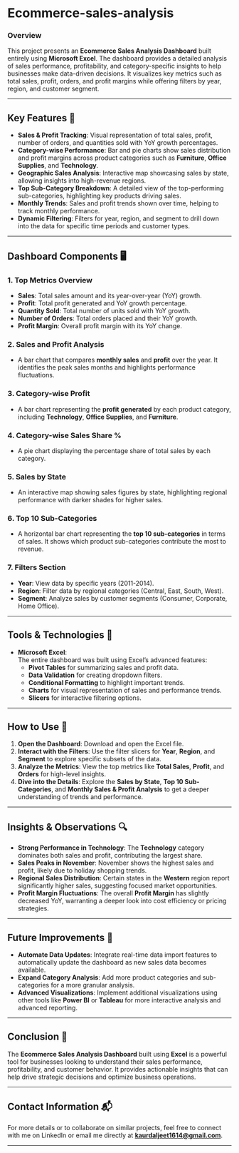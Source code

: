 # Ecommerce-sales-analysis


### Overview

This project presents an **Ecommerce Sales Analysis Dashboard** built entirely using **Microsoft Excel**. The dashboard provides a detailed analysis of sales performance, profitability, and category-specific insights to help businesses make data-driven decisions. It visualizes key metrics such as total sales, profit, orders, and profit margins while offering filters by year, region, and customer segment.

---

## Key Features 🚀

- **Sales & Profit Tracking**: Visual representation of total sales, profit, number of orders, and quantities sold with YoY growth percentages.
- **Category-wise Performance**: Bar and pie charts show sales distribution and profit margins across product categories such as **Furniture**, **Office Supplies**, and **Technology**.
- **Geographic Sales Analysis**: Interactive map showcasing sales by state, allowing insights into high-revenue regions.
- **Top Sub-Category Breakdown**: A detailed view of the top-performing sub-categories, highlighting key products driving sales.
- **Monthly Trends**: Sales and profit trends shown over time, helping to track monthly performance.
- **Dynamic Filtering**: Filters for year, region, and segment to drill down into the data for specific time periods and customer types.

---

## Dashboard Components 🖥️

### 1. **Top Metrics Overview**
   - **Sales**: Total sales amount and its year-over-year (YoY) growth.
   - **Profit**: Total profit generated and YoY growth percentage.
   - **Quantity Sold**: Total number of units sold with YoY growth.
   - **Number of Orders**: Total orders placed and their YoY growth.
   - **Profit Margin**: Overall profit margin with its YoY change.

### 2. **Sales and Profit Analysis**
   - A bar chart that compares **monthly sales** and **profit** over the year. It identifies the peak sales months and highlights performance fluctuations.

### 3. **Category-wise Profit**
   - A bar chart representing the **profit generated** by each product category, including **Technology**, **Office Supplies**, and **Furniture**.

### 4. **Category-wise Sales Share %**
   - A pie chart displaying the percentage share of total sales by each category.

### 5. **Sales by State**
   - An interactive map showing sales figures by state, highlighting regional performance with darker shades for higher sales.

### 6. **Top 10 Sub-Categories**
   - A horizontal bar chart representing the **top 10 sub-categories** in terms of sales. It shows which product sub-categories contribute the most to revenue.

### 7. **Filters Section**
   - **Year**: View data by specific years (2011-2014).
   - **Region**: Filter data by regional categories (Central, East, South, West).
   - **Segment**: Analyze sales by customer segments (Consumer, Corporate, Home Office).

---

## Tools & Technologies 🔧

- **Microsoft Excel**:  
  The entire dashboard was built using Excel’s advanced features:
  - **Pivot Tables** for summarizing sales and profit data.
  - **Data Validation** for creating dropdown filters.
  - **Conditional Formatting** to highlight important trends.
  - **Charts** for visual representation of sales and performance trends.
  - **Slicers** for interactive filtering options.

---

## How to Use 📑

1. **Open the Dashboard**: Download and open the Excel file.
2. **Interact with the Filters**: Use the filter slicers for **Year**, **Region**, and **Segment** to explore specific subsets of the data.
3. **Analyze the Metrics**: View the top metrics like **Total Sales**, **Profit**, and **Orders** for high-level insights.
4. **Dive into the Details**: Explore the **Sales by State**, **Top 10 Sub-Categories**, and **Monthly Sales & Profit Analysis** to get a deeper understanding of trends and performance.

---

## Insights & Observations 🔍

- **Strong Performance in Technology**: The **Technology** category dominates both sales and profit, contributing the largest share.
- **Sales Peaks in November**: November shows the highest sales and profit, likely due to holiday shopping trends.
- **Regional Sales Distribution**: Certain states in the **Western** region report significantly higher sales, suggesting focused market opportunities.
- **Profit Margin Fluctuations**: The overall **Profit Margin** has slightly decreased YoY, warranting a deeper look into cost efficiency or pricing strategies.

---

## Future Improvements 🌟

- **Automate Data Updates**: Integrate real-time data import features to automatically update the dashboard as new sales data becomes available.
- **Expand Category Analysis**: Add more product categories and sub-categories for a more granular analysis.
- **Advanced Visualizations**: Implement additional visualizations using other tools like **Power BI** or **Tableau** for more interactive analysis and advanced reporting.

---

## Conclusion 🎯

The **Ecommerce Sales Analysis Dashboard** built using **Excel** is a powerful tool for businesses looking to understand their sales performance, profitability, and customer behavior. It provides actionable insights that can help drive strategic decisions and optimize business operations.

---

## Contact Information 📬

For more details or to collaborate on similar projects, feel free to connect with me on LinkedIn or email me directly at **kaurdaljeet1614@gmail.com**.

---
